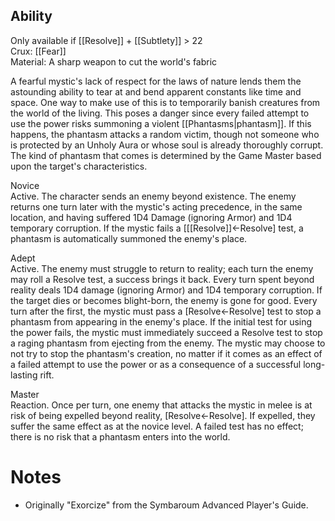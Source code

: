 ## Ability
Only available if [[Resolve]] + [[Subtlety]] > 22<br>Crux: [[Fear]]<br>Material: A sharp weapon to cut the world's fabric

A fearful mystic's lack of respect for the laws of nature lends them the astounding ability to tear at and bend apparent constants like time and space. One way to make use of this is to temporarily banish creatures from the world of the living. This poses a danger since every failed attempt to use the power risks summoning a violent [[Phantasms|phantasm]]. If this happens, the phantasm attacks a random victim, though not someone who is protected by an Unholy Aura or whose soul is already thoroughly corrupt. The kind of phantasm that comes is determined by the Game Master based upon the target's characteristics.

Novice<br>Active. The character sends an enemy beyond existence. The enemy returns one turn later with the mystic's acting precedence, in the same location, and having suffered 1D4 Damage (ignoring Armor) and 1D4 temporary corruption. If the mystic fails a \[[[Resolve]]←Resolve\] test, a phantasm is automatically summoned the enemy's place.

Adept<br>Active. The enemy must struggle to return to reality; each turn the enemy may roll a Resolve test, a success brings it back. Every turn spent beyond reality deals 1D4 damage (ignoring Armor) and 1D4 temporary corruption. If the target dies or becomes blight-born, the enemy is gone for good. Every turn after the first, the mystic must pass a \[Resolve←Resolve\] test to stop a phantasm from appearing in the enemy's place. If the initial test for using the power fails, the mystic must immediately succeed a Resolve test to stop a raging phantasm from ejecting from the enemy. The mystic may choose to not try to stop the phantasm's creation, no matter if it comes as an effect of a failed attempt to use the power or as a consequence of a successful long-lasting rift.

Master<br>Reaction. Once per turn, one enemy that attacks the mystic in melee is at risk of being expelled beyond reality, \[Resolve←Resolve\]. If expelled, they suffer the same effect as at the novice level. A failed test has no effect; there is no risk that a phantasm enters into the world.
# Notes
* Originally "Exorcize" from the Symbaroum Advanced Player's Guide.